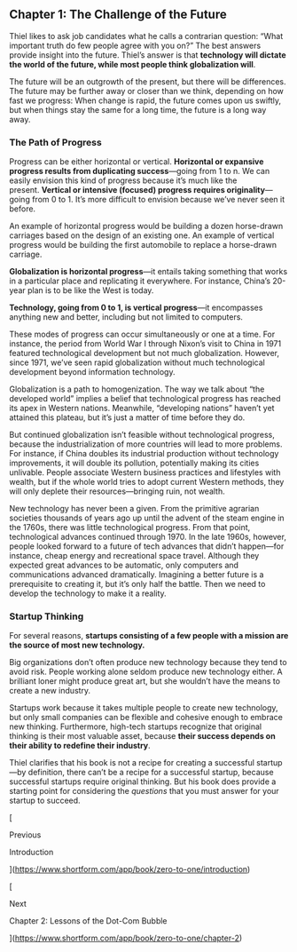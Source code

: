 ## Chapter 1: The Challenge of the Future

Thiel likes to ask job candidates what he calls a contrarian question: “What important truth do few people agree with you on?” The best answers provide insight into the future. Thiel’s answer is that **technology will dictate the world of the future, while most people think globalization will**.

The future will be an outgrowth of the present, but there will be differences. The future may be further away or closer than we think, depending on how fast we progress: When change is rapid, the future comes upon us swiftly, but when things stay the same for a long time, the future is a long way away.

### The Path of Progress

Progress can be either horizontal or vertical. **Horizontal or expansive progress results from duplicating success**—going from 1 to n. We can easily envision this kind of progress because it’s much like the present. **Vertical or intensive (focused) progress requires originality**—going from 0 to 1. It’s more difficult to envision because we’ve never seen it before.

An example of horizontal progress would be building a dozen horse-drawn carriages based on the design of an existing one. An example of vertical progress would be building the first automobile to replace a horse-drawn carriage.

**Globalization is horizontal progress**—it entails taking something that works in a particular place and replicating it everywhere. For instance, China’s 20-year plan is to be like the West is today.

**Technology, going from 0 to 1, is vertical progress**—it encompasses anything new and better, including but not limited to computers.

These modes of progress can occur simultaneously or one at a time. For instance, the period from World War I through Nixon’s visit to China in 1971 featured technological development but not much globalization. However, since 1971, we’ve seen rapid globalization without much technological development beyond information technology.

Globalization is a path to homogenization. The way we talk about “the developed world” implies a belief that technological progress has reached its apex in Western nations. Meanwhile, “developing nations” haven’t yet attained this plateau, but it’s just a matter of time before they do.

But continued globalization isn’t feasible without technological progress, because the industrialization of more countries will lead to more problems. For instance, if China doubles its industrial production without technology improvements, it will double its pollution, potentially making its cities unlivable. People associate Western business practices and lifestyles with wealth, but if the whole world tries to adopt current Western methods, they will only deplete their resources—bringing ruin, not wealth.

New technology has never been a given. From the primitive agrarian societies thousands of years ago up until the advent of the steam engine in the 1760s, there was little technological progress. From that point, technological advances continued through 1970. In the late 1960s, however, people looked forward to a future of tech advances that didn’t happen—for instance, cheap energy and recreational space travel. Although they expected great advances to be automatic, only computers and communications advanced dramatically. Imagining a better future is a prerequisite to creating it, but it’s only half the battle. Then we need to develop the technology to make it a reality.

### Startup Thinking

For several reasons, **startups consisting of a few people with a mission are the source of most new technology.**

Big organizations don’t often produce new technology because they tend to avoid risk. People working alone seldom produce new technology either. A brilliant loner might produce great art, but she wouldn’t have the means to create a new industry.

Startups work because it takes multiple people to create new technology, but only small companies can be flexible and cohesive enough to embrace new thinking. Furthermore, high-tech startups recognize that original thinking is their most valuable asset, because **their success depends on their ability to redefine their industry**.

Thiel clarifies that his book is not a recipe for creating a successful startup—by definition, there can’t be a recipe for a successful startup, because successful startups require original thinking. But his book does provide a starting point for considering the _questions_ that you must answer for your startup to succeed.

[

Previous

Introduction

](https://www.shortform.com/app/book/zero-to-one/introduction)

[

Next

Chapter 2: Lessons of the Dot-Com Bubble

](https://www.shortform.com/app/book/zero-to-one/chapter-2)